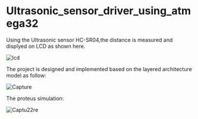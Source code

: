 # Ultrasonic_sensor_driver_using_atmega32

Using the Ultrasonic sensor HC-SR04,the distance is measured and displyed on LCD as shown here.

![lcd](https://user-images.githubusercontent.com/101186125/196549756-58ad6c07-f612-4655-ac41-a7aebcb14b3f.PNG)

The project is designed and implemented based on the layered architecture model as follow:

![Capture](https://user-images.githubusercontent.com/101186125/196549997-1a12757f-2495-4c66-ae92-53ac6cc132ad.PNG)

The proteus simulation:

![Captu22re](https://user-images.githubusercontent.com/101186125/196550147-4caf05db-2d07-4633-9e31-fa58ac3dda40.PNG)
